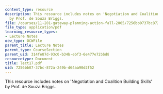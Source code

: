 ```yaml
---
content_type: resource
description: This resource includes notes on 'Negotiation and Coalition Building Skills'
  by Prof. de Souza Briggs.
file: /courses/11-201-gateway-planning-action-fall-2005/7256bb0737bc872a249bd64aa90d2f52_lect17.pdf
file_type: application/pdf
learning_resource_types:
- Lecture Notes
ocw_type: OCWFile
parent_title: Lecture Notes
parent_type: CourseSection
parent_uid: 314fe87d-93c0-b34b-ebf3-6e477e72bbd8
resourcetype: Document
title: lect17.pdf
uid: 7256bb07-37bc-872a-249b-d64aa90d2f52
---
```

This resource includes notes on 'Negotiation and Coalition Building Skills' by Prof. de Souza Briggs.

